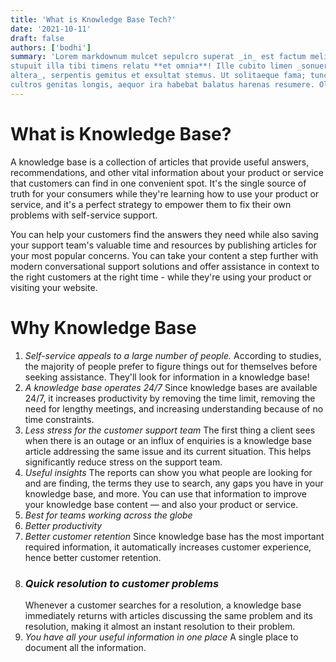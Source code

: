 ```yaml
---
title: 'What is Knowledge Base Tech?'
date: '2021-10-11'
draft: false
authors: ['bodhi']
summary: 'Lorem markdownum mulcet sepulcro superat _in_ est factum meliore ignarus in
stupuit illa tibi timens relatu **et omnia**! Ille cubito limen _sonuere
altera_, serpentis gemitus et exsultat stemus. Ut solitaeque fama; tunc suo est
cultros genitas longis, aequor ira habebat balatus harenas resumere. Olor quae'
---
```


# What is Knowledge Base?

A knowledge base is a collection of articles that provide useful answers, recommendations, and other vital information about your product or service that customers can find in one convenient spot. It's the single source of truth for your consumers while they're learning how to use your product or service, and it's a perfect strategy to empower them to fix their own problems with self-service support.

You can help your customers find the answers they need while also saving your support team's valuable time and resources by publishing articles for your most popular concerns. You can take your content a step further with modern conversational support solutions and offer assistance in context to the right customers at the right time - while they're using your product or visiting your website.

# Why Knowledge Base

1. _Self-service appeals to a large number of people._
   According to studies, the majority of people prefer to figure things out for themselves before seeking assistance. They'll look for information in a knowledge base!
2. _A knowledge base operates 24/7_
   Since knowledge bases are available 24/7, it increases productivity by removing the time limit, removing the need for lengthy meetings, and increasing understanding because of no time constraints.
3. _Less stress for the customer support team_
   The first thing a client sees when there is an outage or an influx of enquiries is a knowledge base article addressing the same issue and its current situation. This helps significantly reduce stress on the support team.
4. _Useful insights_
   The reports can show you what people are looking for and are finding, the terms they use to search, any gaps you have in your knowledge base, and more. You can use that information to improve your knowledge base content — and also your product or service.
5. _Best for teams working across the globe_
6. _Better productivity_
7. _Better customer retention_
   Since knowledge base has the most important required information, it automatically increases customer experience, hence better customer retention.
8. ### _Quick resolution to customer problems_
   Whenever a customer searches for a resolution, a knowledge base immediately returns with articles discussing the same problem and its resolution, making it almost an instant resolution to their problem.
9. _You have all your useful information in one place_
   A single place to document all the information.
